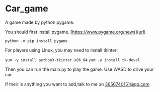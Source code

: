 # Car_game
A game made by python pygame.

You should first install pygame.
[https://www.pygame.org/news](url)

`python -m pip install pygame`

For players using Linux, you may need to install tkinter:

`yum -y install python3-tkinter.x86_64`
`yum -y install tk-devel`

Then you can run the main.py to play the game.
Use WASD to drive your car.

If their is anything you want to add,talk to me on 3656740151@qq.com.
